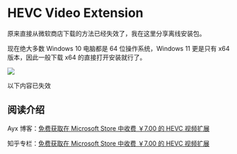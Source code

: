 # HEVC Video Extension

原来直接从微软商店下载的方法已经失效了，我在这里分享离线安装包。

现在绝大多数 Windows 10 电脑都是 64 位操作系统，Windows 11 更是只有 x64 版本，因此一般下载 x64 的直接打开安装就行了。

![](https://user-images.githubusercontent.com/75155322/230762831-4270bf35-5e43-4e22-aa51-db699117ad1a.png)

以下内容已失效

## 阅读介绍

Ayx 博客：[免费获取在 Microsoft Store 中收费 ￥7.00 的 HEVC 视频扩展](https://imayx.top/get7yuanhevcvideoextensionforfree/)

知乎专栏：[免费获取在 Microsoft Store 中收费 ￥7.00 的 HEVC 视频扩展](https://zhuanlan.zhihu.com/p/492933007)
